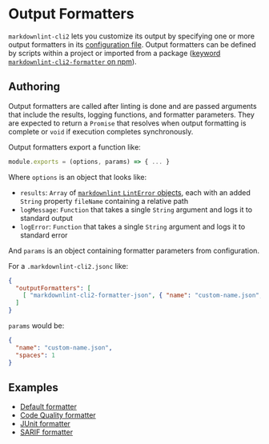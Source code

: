 # Output Formatters

`markdownlint-cli2` lets you customize its output by specifying one or more
output formatters in its [configuration file][configuration-file]. Output
formatters can be defined by scripts within a project or imported from a package
([keyword `markdownlint-cli2-formatter` on npm][markdownlint-cli2-formatter]).

## Authoring

Output formatters are called after linting is done and are passed arguments that
include the results, logging functions, and formatter parameters. They are
expected to return a `Promise` that resolves when output formatting is complete
or `void` if execution completes synchronously.

Output formatters export a function like:

```javascript
module.exports = (options, params) => { ... }
```

Where `options` is an object that looks like:

- `results`: `Array` of [`markdownlint` `LintError` objects][markdownlint-d-ts],
  each with an added `String` property `fileName` containing a relative path
- `logMessage`: `Function` that takes a single `String` argument and logs it to
  standard output
- `logError`: `Function` that takes a single `String` argument and logs it to
  standard error

And `params` is an object containing formatter parameters from configuration.

For a `.markdownlint-cli2.jsonc` like:

```json
{
  "outputFormatters": [
    [ "markdownlint-cli2-formatter-json", { "name": "custom-name.json", "spaces": 1 } ]
  ]
}
```

`params` would be:

```json
{
  "name": "custom-name.json",
  "spaces": 1
}
```

## Examples

- [Default formatter][formatter-default]
- [Code Quality formatter][formatter-codequality]
- [JUnit formatter][formatter-junit]
- [SARIF formatter][formatter-sarif]

<!-- markdownlint-disable line-length -->

[configuration-file]: https://github.com/DavidAnson/markdownlint-cli2#configuration
[formatter-default]: ../formatter-default/markdownlint-cli2-formatter-default.js
[formatter-codequality]: ../formatter-codequality/markdownlint-cli2-formatter-codequality.js
[formatter-junit]: ../formatter-junit/markdownlint-cli2-formatter-junit.js
[formatter-sarif]: ../formatter-sarif/markdownlint-cli2-formatter-sarif.js
[markdownlint-cli2-formatter]: https://www.npmjs.com/search?q=keywords:markdownlint-cli2-formatter
[markdownlint-d-ts]: https://github.com/DavidAnson/markdownlint/blob/main/lib/markdownlint.d.ts
